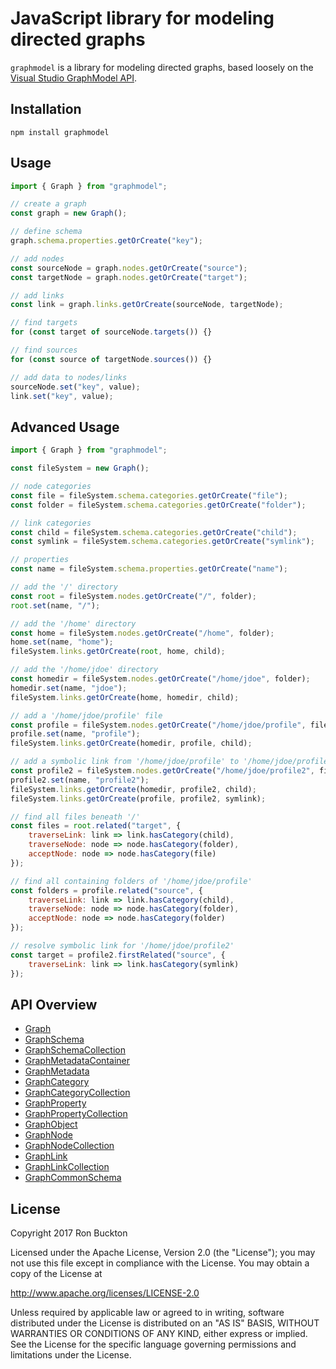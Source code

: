 # JavaScript library for modeling directed graphs

`graphmodel` is a library for modeling directed graphs, based loosely on the [Visual Studio GraphModel API](https://msdn.microsoft.com/en-us/library/microsoft.visualstudio.graphmodel.aspx).

## Installation

```
npm install graphmodel
```

## Usage

```js
import { Graph } from "graphmodel";

// create a graph
const graph = new Graph();

// define schema
graph.schema.properties.getOrCreate("key");

// add nodes
const sourceNode = graph.nodes.getOrCreate("source");
const targetNode = graph.nodes.getOrCreate("target");

// add links
const link = graph.links.getOrCreate(sourceNode, targetNode);

// find targets
for (const target of sourceNode.targets()) {}

// find sources
for (const source of targetNode.sources()) {}

// add data to nodes/links 
sourceNode.set("key", value);
link.set("key", value);
```

## Advanced Usage

```js
import { Graph } from "graphmodel";

const fileSystem = new Graph();

// node categories
const file = fileSystem.schema.categories.getOrCreate("file");
const folder = fileSystem.schema.categories.getOrCreate("folder");

// link categories
const child = fileSystem.schema.categories.getOrCreate("child");
const symlink = fileSystem.schema.categories.getOrCreate("symlink");

// properties
const name = fileSystem.schema.properties.getOrCreate("name");

// add the '/' directory
const root = fileSystem.nodes.getOrCreate("/", folder);
root.set(name, "/");

// add the '/home' directory
const home = fileSystem.nodes.getOrCreate("/home", folder);
home.set(name, "home");
fileSystem.links.getOrCreate(root, home, child);

// add the '/home/jdoe' directory
const homedir = fileSystem.nodes.getOrCreate("/home/jdoe", folder);
homedir.set(name, "jdoe");
fileSystem.links.getOrCreate(home, homedir, child);

// add a '/home/jdoe/profile' file
const profile = fileSystem.nodes.getOrCreate("/home/jdoe/profile", file);
profile.set(name, "profile");
fileSystem.links.getOrCreate(homedir, profile, child);

// add a symbolic link from '/home/jdoe/profile' to '/home/jdoe/profile2'
const profile2 = fileSystem.nodes.getOrCreate("/home/jdoe/profile2", file);
profile2.set(name, "profile2");
fileSystem.links.getOrCreate(homedir, profile2, child);
fileSystem.links.getOrCreate(profile, profile2, symlink);

// find all files beneath '/'
const files = root.related("target", {
    traverseLink: link => link.hasCategory(child),
    traverseNode: node => node.hasCategory(folder),
    acceptNode: node => node.hasCategory(file)
});

// find all containing folders of '/home/jdoe/profile'
const folders = profile.related("source", {
    traverseLink: link => link.hasCategory(child),
    traverseNode: node => node.hasCategory(folder),
    acceptNode: node => node.hasCategory(folder)
});

// resolve symbolic link for '/home/jdoe/profile2'
const target = profile2.firstRelated("source", {
    traverseLink: link => link.hasCategory(symlink)
});
```

## API Overview
* [Graph](docs/graph.md)
* [GraphSchema](docs/graphSchema.md)
* [GraphSchemaCollection](docs/graphSchemaCollection.md)
* [GraphMetadataContainer](docs/graphMetadataContainer.md)
* [GraphMetadata](docs/graphMetadata.md)
* [GraphCategory](docs/graphCategory.md)
* [GraphCategoryCollection](docs/graphCategoryCollection.md)
* [GraphProperty](docs/graphProperty.md)
* [GraphPropertyCollection](docs/graphPropertyCollection.md)
* [GraphObject](docs/graphObject.md)
* [GraphNode](docs/graphNode.md)
* [GraphNodeCollection](docs/graphNodeCollection.md)
* [GraphLink](docs/graphLink.md)
* [GraphLinkCollection](docs/graphLinkCollection.md)
* [GraphCommonSchema](docs/graphCommonSchema.md)

## License

Copyright 2017 Ron Buckton

Licensed under the Apache License, Version 2.0 (the "License");
you may not use this file except in compliance with the License.
You may obtain a copy of the License at

   http://www.apache.org/licenses/LICENSE-2.0

Unless required by applicable law or agreed to in writing, software
distributed under the License is distributed on an "AS IS" BASIS,
WITHOUT WARRANTIES OR CONDITIONS OF ANY KIND, either express or implied.
See the License for the specific language governing permissions and
limitations under the License.
